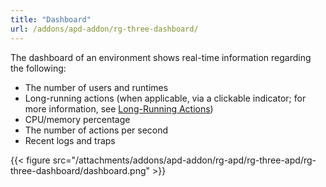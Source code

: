 ```yaml
---
title: "Dashboard"
url: /addons/apd-addon/rg-three-dashboard/
---
```


The dashboard of an environment shows real-time information regarding the following:

* The number of users and runtimes
* Long-running actions (when applicable, via a clickable indicator; for more information, see [Long-Running Actions](/addons/apd-addon/rg-three-long-running-actions/))
* CPU/memory percentage
* The number of actions per second
* Recent logs and traps

 {{< figure src="/attachments/addons/apd-addon/rg-apd/rg-three-apd/rg-three-dashboard/dashboard.png" >}}
